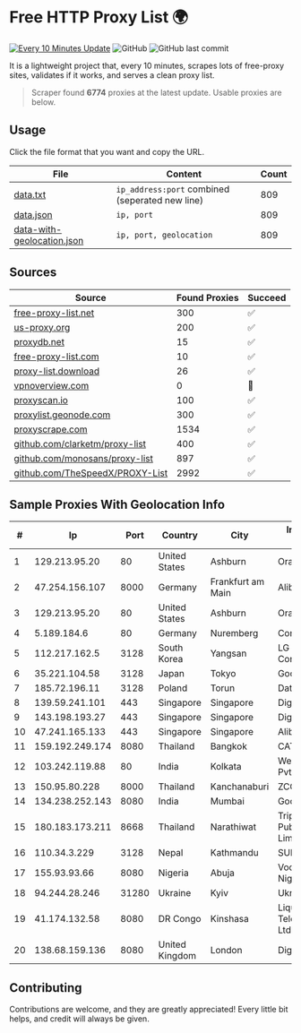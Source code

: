 
# Free HTTP Proxy List 🌍

[![Every 10 Minutes Update](https://github.com/mertguvencli/http-proxy-list/actions/workflows/main.yml/badge.svg?branch=main)](https://github.com/mertguvencli/http-proxy-list/actions/workflows/main.yml)
![GitHub](https://img.shields.io/github/license/mertguvencli/http-proxy-list)
![GitHub last commit](https://img.shields.io/github/last-commit/mertguvencli/http-proxy-list)

It is a lightweight project that, every 10 minutes, scrapes lots of free-proxy sites, validates if it works, and serves a clean proxy list.


> Scraper found **6774** proxies at the latest update. Usable proxies are below.

## Usage

Click the file format that you want and copy the URL.


|File|Content|Count|
|----|-------|-----|
|[data.txt](https://raw.githubusercontent.com/mertguvencli/http-proxy-list/main/proxy-list/data.txt)|`ip_address:port` combined (seperated new line)|809|
|[data.json](https://raw.githubusercontent.com/mertguvencli/http-proxy-list/main/proxy-list/data.json)|`ip, port`|809|
|[data-with-geolocation.json](https://raw.githubusercontent.com/mertguvencli/http-proxy-list/main/proxy-list/data-with-geolocation.json)|`ip, port, geolocation`|809|

## Sources

|Source|Found Proxies|Succeed|
|------|-------------|-------|
|[free-proxy-list.net](https://free-proxy-list.net)|300|✅|
|[us-proxy.org](https://www.us-proxy.org)|200|✅|
|[proxydb.net](http://proxydb.net)|15|✅|
|[free-proxy-list.com](https://free-proxy-list.com/?page=&port=&type%5B%5D=http&type%5B%5D=https&up_time=0&search=Search)|10|✅|
|[proxy-list.download](https://www.proxy-list.download/HTTP)|26|✅|
|[vpnoverview.com](https://vpnoverview.com/privacy/anonymous-browsing/free-proxy-servers)|0|🚫|
|[proxyscan.io](https://www.proxyscan.io)|100|✅|
|[proxylist.geonode.com](https://proxylist.geonode.com/api/proxy-list?limit=300&page=1&sort_by=lastChecked&sort_type=desc&protocols=http,https)|300|✅|
|[proxyscrape.com](https://api.proxyscrape.com/v2/?request=displayproxies&protocol=http&timeout=10000&country=all&ssl=all&anonymity=all)|1534|✅|
|[github.com/clarketm/proxy-list](https://raw.githubusercontent.com/clarketm/proxy-list/master/proxy-list-raw.txt)|400|✅|
|[github.com/monosans/proxy-list](https://raw.githubusercontent.com/monosans/proxy-list/main/proxies/http.txt)|897|✅|
|[github.com/TheSpeedX/PROXY-List](https://raw.githubusercontent.com/TheSpeedX/PROXY-List/master/http.txt)|2992|✅|


## Sample Proxies With Geolocation Info

|#|Ip|Port|Country|City|Internet Service Provider|
|-|--|----|-------|----|-------------------------|
|1|129.213.95.20|80|United States|Ashburn|Oracle Corporation|
|2|47.254.156.107|8000|Germany|Frankfurt am Main|Alibaba.com LLC|
|3|129.213.95.20|80|United States|Ashburn|Oracle Corporation|
|4|5.189.184.6|80|Germany|Nuremberg|Contabo GmbH|
|5|112.217.162.5|3128|South Korea|Yangsan|LG DACOM Corporation|
|6|35.221.104.58|3128|Japan|Tokyo|Google LLC|
|7|185.72.196.11|3128|Poland|Torun|Data Space|
|8|139.59.241.101|443|Singapore|Singapore|DigitalOcean, LLC|
|9|143.198.193.27|443|Singapore|Singapore|DigitalOcean, LLC|
|10|47.241.165.133|443|Singapore|Singapore|Alibaba.com LLC|
|11|159.192.249.174|8080|Thailand|Bangkok|CAT-BB|
|12|103.242.119.88|80|India|Kolkata|Web Werks India Pvt. Ltd.|
|13|150.95.80.228|8000|Thailand|Kanchanaburi|ZCOM|
|14|134.238.252.143|8080|India|Mumbai|Google LLC|
|15|180.183.173.211|8668|Thailand|Narathiwat|Triple T Broadband Public Company Limited|
|16|110.34.3.229|3128|Nepal|Kathmandu|SUBISU C7|
|17|155.93.93.66|8080|Nigeria|Abuja|Vodacom Business Nigeria|
|18|94.244.28.246|31280|Ukraine|Kyiv|Ukrdatakom LTD|
|19|41.174.132.58|8080|DR Congo|Kinshasa|Liquid Telecommunications Ltd|
|20|138.68.159.136|8080|United Kingdom|London|DigitalOcean, LLC|



## Contributing

Contributions are welcome, and they are greatly appreciated! Every
little bit helps, and credit will always be given.

